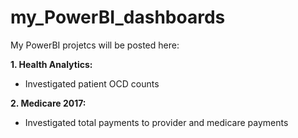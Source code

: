 # my_PowerBI_dashboards

My PowerBI projetcs will be posted here: 

**1. Health Analytics:** 
  - Investigated patient OCD counts

**2. Medicare 2017:**
  - Investigated total payments to provider and medicare payments
  
